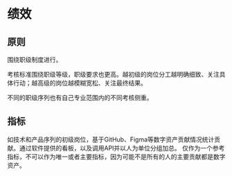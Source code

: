 # 绩效

## 原则

围绕职级制度进行。

考核标准围绕职级等级，职级要求也更高。越初级的岗位分工越明确细致、关注具体行动；越高级的岗位越模糊宽松、关注最终结果。

不同的职级序列也有自己专业范围内的不同考核侧重。

## 指标

如技术和产品序列的初级岗位，基于GitHub、Figma等数字资产贡献情况统计贡献。通过软件提供的看板，以及调用API并以人为单位分组加总。
仅作为一个参考指标，不可以作为唯一或者主要指标，因为可能不是所有的人的主要贡献都是数字资产。
